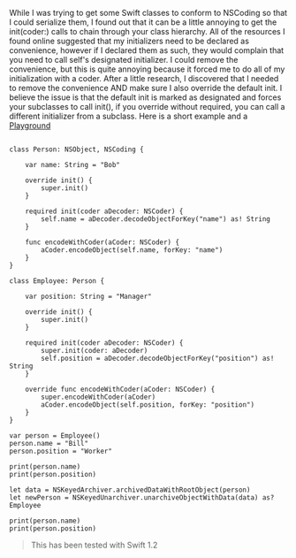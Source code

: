 <!--
Title: NSCoding class chaining with Swift
Date: 2015/08/24
Template: post
Blog: true
-->

While I was trying to get some Swift classes to conform to
NSCoding so that I could serialize them, I found out that it can be a
little annoying to get the init(coder:) calls to chain through your
class hierarchy. All of the resources I found online suggested that my
initializers need to be declared as convenience, however if I declared
them as such, they would complain that you need to call self's
designated initializer. I could remove the convenience, but this is
quite annoying because it forced me to do all of my initialization with
a coder. After a little research, I discovered that I needed to remove
the convenience AND make sure I also override the default init. I
believe the issue is that the default init is marked as designated and
forces your subclasses to call init(), if you override without required,
you can call a different initializer from a subclass. Here is a short
example and a [Playground][1]

<pre><code class="language-swift">
class Person: NSObject, NSCoding {

    var name: String = "Bob"

    override init() {
        super.init()
    }

    required init(coder aDecoder: NSCoder) {
        self.name = aDecoder.decodeObjectForKey("name") as! String
    }

    func encodeWithCoder(aCoder: NSCoder) {
        aCoder.encodeObject(self.name, forKey: "name")
    }
}

class Employee: Person {

    var position: String = "Manager"

    override init() {
        super.init()
    }

    required init(coder aDecoder: NSCoder) {
        super.init(coder: aDecoder)
        self.position = aDecoder.decodeObjectForKey("position") as! String
    }

    override func encodeWithCoder(aCoder: NSCoder) {
        super.encodeWithCoder(aCoder)
        aCoder.encodeObject(self.position, forKey: "position") 
    }
}

var person = Employee()
person.name = "Bill"
person.position = "Worker"

print(person.name)
print(person.position)

let data = NSKeyedArchiver.archivedDataWithRootObject(person)
let newPerson = NSKeyedUnarchiver.unarchiveObjectWithData(data) as? Employee

print(person.name)
print(person.position)
</code></pre>

> This has been tested with Swift 1.2

[1]: content/downloads/NSCoding-Playground.zip